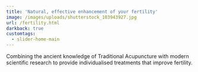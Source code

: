 ```yaml
---
title: 'Natural, effective enhancement of your fertility'
image: /images/uploads/shutterstock_103943927.jpg
url: /fertility.html
darkback: true
customtags:
  - slider-home-main
---
```

Combining the ancient knowledge of Traditional Acupuncture with modern scientific research to provide individualised treatments that improve fertility.